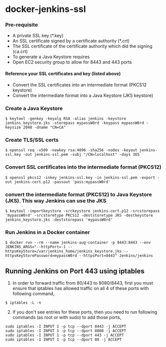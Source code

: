 # docker-jenkins-ssl

### Pre-requisite

- A private SSL key (*.key)
- An SSL certificate signed by a certificate authority (*.crt)
- The SSL certificate of the certificate authority which did the signing (ca.crt)
- To generate a Java Keystore requires
- Open EC2 security group to allow for 8443 and 443 ports

#### Reference your SSL certificates and key (listed above)

- Convert the SSL certificates into an intermediate format (PKCS12 keystore)
- Convert the intermediate format into a Java Keystore (JKS keystore)


### Create a Java Keystore

```
$ keytool -genkey -keyalg RSA -alias jenkins -keystore jenkins_keystore.jks -storepass mypassW0rd -keypass mypassW0rd -keysize 2048 -dname "CN=CA"
```

### Create TLS/SSL certs

```
$ openssl req -x509 -newkey rsa:4096 -sha256 -nodes -keyout jenkins-ssl.key -out jenkins-ssl.pem -subj "/CN=localhost" -days 365
```

### Convert SSL certificates into the intermediate format (PKCS12)

```
$ openssl pkcs12 -inkey jenkins-ssl.key -in jenkins-ssl.pem -export -out jenkins-cert.p12 -passout 'pass:mypassW0rd'
```

### convert the intermediate format (PKCS12) to Java Keystore (JKS). This way Jenkins can use the JKS

```
$ keytool -importkeystore -srckeystore jenkins-cert.p12 -srcstorepass 'mypassW0rd' -srcstoretype PKCS12 -deststoretype JKS -destkeystore jenkins_keystore.jks -deststorepass 'mypassW0rd'
```

### Run Jenkins in a Docker container

```
$ docker run --rm --name jenkins-aug-container -p 8443:8443 --env JENKINS_ARGS="--httpPort=-1 --httpsKeyStore=/var/jenkins_home/jenkins_keystore.jks --httpsKeyStorePassword=mypassW0rd --httpsPort=8443" Jenkins/jenkins
```

## Running Jenkins on Port 443 using iptables

1. In order to forward traffic from 80/443 to 8080/8443, first you must ensure that iptables has allowed traffic on all 4 of these ports with following command,

```
$ iptables -L -n
```

2. If you don't see entries for these ports, then you need to run following commands (as root or with sudo) to add those ports,

```
sudo iptables -I INPUT 1 -p tcp --dport 8443 -j ACCEPT
sudo iptables -I INPUT 1 -p tcp --dport 8080 -j ACCEPT
sudo iptables -I INPUT 1 -p tcp --dport 443 -j ACCEPT
sudo iptables -I INPUT 1 -p tcp --dport 80 -j ACCEPT
```
